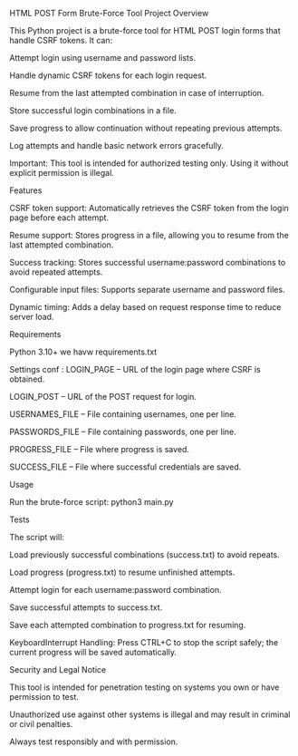 HTML POST Form Brute-Force Tool
Project Overview

This Python project is a brute-force tool for HTML POST login forms that handle CSRF tokens. It can:

Attempt login using username and password lists.

Handle dynamic CSRF tokens for each login request.

Resume from the last attempted combination in case of interruption.

Store successful login combinations in a file.

Save progress to allow continuation without repeating previous attempts.

Log attempts and handle basic network errors gracefully.

Important: This tool is intended for authorized testing only. Using it without explicit permission is illegal.




Features

CSRF token support: Automatically retrieves the CSRF token from the login page before each attempt.

Resume support: Stores progress in a file, allowing you to resume from the last attempted combination.

Success tracking: Stores successful username:password combinations to avoid repeated attempts.

Configurable input files: Supports separate username and password files.

Dynamic timing: Adds a delay based on request response time to reduce server load.



Requirements

Python 3.10+
we havw requirements.txt


Settings conf :
LOGIN_PAGE – URL of the login page where CSRF is obtained.

LOGIN_POST – URL of the POST request for login.

USERNAMES_FILE – File containing usernames, one per line.

PASSWORDS_FILE – File containing passwords, one per line.

PROGRESS_FILE – File where progress is saved.

SUCCESS_FILE – File where successful credentials are saved.


Usage

Run the brute-force script:
python3 main.py

Tests




The script will:

Load previously successful combinations (success.txt) to avoid repeats.

Load progress (progress.txt) to resume unfinished attempts.

Attempt login for each username:password combination.

Save successful attempts to success.txt.

Save each attempted combination to progress.txt for resuming.

KeyboardInterrupt Handling: Press CTRL+C to stop the script safely; the current progress will be saved automatically.




Security and Legal Notice

This tool is intended for penetration testing on systems you own or have permission to test.

Unauthorized use against other systems is illegal and may result in criminal or civil penalties.

Always test responsibly and with permission.